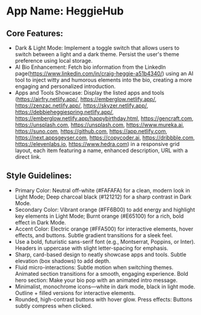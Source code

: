 # **App Name**: HeggieHub

## Core Features:

- Dark & Light Mode: Implement a toggle switch that allows users to switch between a light and a dark theme. Persist the user's theme preference using local storage.
- AI Bio Enhancement: Fetch bio information from the LinkedIn page(https://www.linkedin.com/in/craig-heggie-a51b4340/) using an AI tool to inject witty and humorous elements into the bio, creating a more engaging and personalized introduction.
- Apps and Tools Showcase: Display the listed apps and tools (https://airfry.netlify.app/, https://emberglow.netlify.app/, https://zenzac.netlify.app/, https://skyzer.netlify.app/, https://debbieheggiespring.netlify.app/, https://emberglow.netlify.app/happybirthday.html, https://gencraft.com, https://unsplash.com, https://unsplash.com, https://www.mureka.ai, https://suno.com, https://github.com, https://app.netlify.com, https://next.appsgeyser.com, https://copycoder.ai, https://dribbble.com, https://elevenlabs.io, https://www.hedra.com) in a responsive grid layout, each item featuring a name, enhanced description, URL with a direct link.

## Style Guidelines:

- Primary Color: Neutral off-white (#FAFAFA) for a clean, modern look in Light Mode; Deep charcoal black (#121212) for a sharp contrast in Dark Mode.
- Secondary Color: Vibrant orange (#FF6B00) to add energy and highlight key elements in Light Mode; Burnt orange (#E65100) for a rich, bold effect in Dark Mode.
- Accent Color: Electric orange (#FFA500) for interactive elements, hover effects, and buttons. Subtle gradient transitions for a sleek feel.
- Use a bold, futuristic sans-serif font (e.g., Montserrat, Poppins, or Inter). Headers in uppercase with slight letter-spacing for emphasis.
- Sharp, card-based design to neatly showcase apps and tools. Subtle elevation (box shadows) to add depth.
- Fluid micro-interactions: Subtle motion when switching themes. Animated section transitions for a smooth, engaging experience. Bold hero section: Make your bio pop with an animated intro message.
- Minimalist, monochrome icons—white in dark mode, black in light mode. Outline + filled versions for interactive elements.
- Rounded, high-contrast buttons with hover glow. Press effects: Buttons subtly compress when clicked.